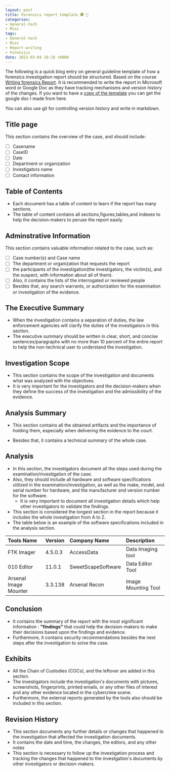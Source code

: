 ```yaml
---
layout: post
title: Forensics report template 🕵️ 📝
categories:
- General-tech
- Misc
tags:
- General-tech
- Misc
- Report-writing
- Forensics
date: 2022-03-04 18:18 +0800
---
```

The following is a quick blog entry on general guideline template of how a forensics investigation report should be structured. Based on the course [Writing forensics Report](https://academy.cyber5w.com/courses/take/writing-forensics-report/pdfs/24032338-forensics-report-sections). It is recommended to write the report in Microsoft word or Google Doc as they have tracking mechanisms and version history of the changes. If you want to have a [copy of the template](https://docs.google.com/document/d/1OdZub2M0L8m3Ib5fDquMPZG7LlYfzdKqrrShCVNuT1I/edit?usp=sharing) you can get the google doc I made from here.

You can also use git for controlling version history and write in markdown.

## Title page

This section contains the overview of the case, and should include:

- [ ] Casename
- [ ] CaseID
- [ ] Date
- [ ] Department or organization
- [ ] Investigators name
- [ ] Contact information

## Table of Contents

- Each document has a table of content to learn if the report has many sections.
- The table of content contains all sections,figures,tables,and indexes to help the decision-makers to peruse the report easily.

## Adminstrative Information

This section contains valuable information related to the case, such as:

- [ ] Case number(s) and Case name
- [ ] The department or organization that requests the report
- [ ] the participants of the investigation(the investigators, the victim(s), and the suspect, with information about all of them).
- [ ] Also, it contains the lists of the interrogated or reviewed people
- [ ] Besides that, any search warrants, or authorization for the examination or investigation of the evidence.

## The Executive Summary

- When the investigation contains a separation of duties, the law enforcement agencies will clarify the duties of the investigators in this section.
- The executive summary should be written in clear, short, and concise sentences/paragraphs with no more than 10 percent of the entire report to help the non-technical user to understand the investigation.

## Investigation Scope

- This section contains the scope of the investigation and documents what was analyzed with the objectives.
- It is very important for the investigators and the decision-makers when they define the success of the investigation and the admissibility of the evidence.

## Analysis Summary

- This section contains all the obtained artifacts and the importance of holding them, especially when delivering the evidence to the court.

- Besides that, it contains a technical summary of the whole case.

## Analysis

- In this section, the investigators document all the steps used during the examination/investigation of the case.
- Also, they should include all hardware and software specifications utilized in the examination/investigation, as well as the make, model, and serial number for hardware, and the manufacturer and version number for the software.
  - It is very important to document all investigation details which help other investigators to validate the findings.
- This section is considered the longest section in the report because it includes the whole investigation from A to Z.
- The table below is an example of the software specifications included in the analysis section.

| Tools Name            | Version | Company Name       | Description      |
|:----------------------|:--------|:-------------------|:-----------------|
| FTK Imager            | 4.5.0.3 | AccessData         | Data Imaging tool|
| 010 Editor            | 11.0.1  | SweetScapeSoftware | Data Editor Tool |
| Arsenal Image Mounter | 3.3.138 | Arsenal Recon      | Image Mounting Tool|

## Conclusion

- It contains the summary of the report with the most significant information : **"findings"** that could help the decision-makers to make their decisions based upon the findings and evidence.
- Furthermore, it contains security recommendations besides the next steps after the investigation to solve the case.

## Exhibits

- All the Chain of Custodies (COCs), and the leftover are added in this section.
- The investigators include the investigation's documents with pictures, screenshots, fingerprints, printed emails, or any other files of interest and any other evidence located in the cybercrime scene.
- Furthermore, the external reports generated by the tools also should be included in this section.

## Revision History

- This section documents any further details or changes that happened to the investigation that affected the investigation documents.
- It contains the date and time, the changes, the editors, and any other notes
- This section is necessary to follow up the investigation process and tracking the changes that happened to the investgation's documents by other investigators or decision-makers.
